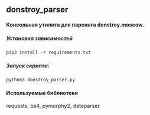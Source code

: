 ## donstroy_parser

#### Консольная утилита для парсинга donstroy.moscow.


##### Установка зависимостей

```
pip3 install -r requirements.txt
```

##### Запуск скрипта:
```
python3 donstroy_parser.py
```

#### Используемые библиотеки 

requests, bs4, pymorphy2, dateparser.
